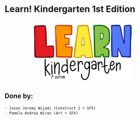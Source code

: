 # Learn! Kindergarten 1st Edition
<p align="center">
	<img height="200" src="./Assets/Art/title.png">
</p>

## Done by:
    - Jason Jeremy Wijadi (Construct 2 + SFX)
	- Pamela Andrea Wiran (Art + SFX)